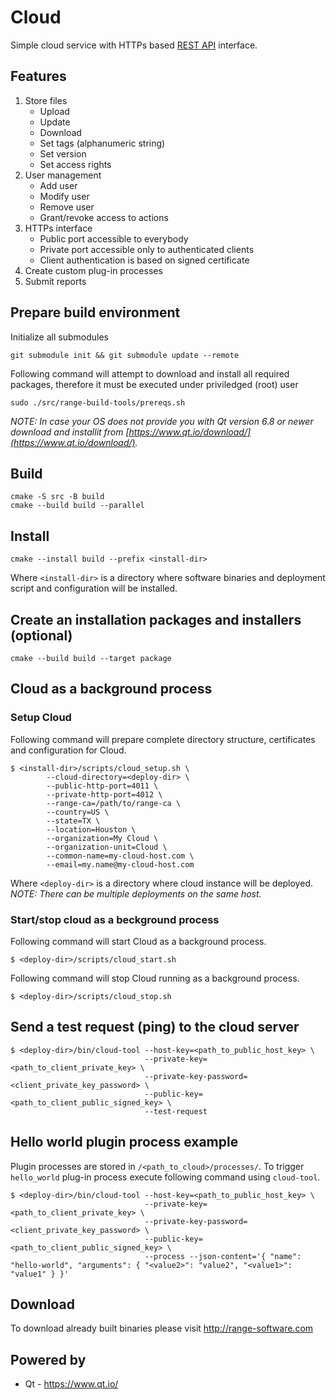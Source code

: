 # Cloud

Simple cloud service with HTTPs based [REST API](doc/rest_api.md) interface.

## Features

1. Store files
    * Upload
    * Update
    * Download
    * Set tags (alphanumeric string)
    * Set version
    * Set access rights
2. User management
    * Add user
    * Modify user
    * Remove user
    * Grant/revoke access to actions
3. HTTPs interface
    * Public port accessible to everybody
    * Private port accessible only to authenticated clients
    * Client authentication is based on signed certificate
4. Create custom plug-in processes
5. Submit reports

## Prepare build environment
Initialize all submodules
```
git submodule init && git submodule update --remote
```
Following command will attempt to download and install all required packages, therefore it must be executed under priviledged (root) user
```
sudo ./src/range-build-tools/prereqs.sh
```
_NOTE: In case your OS does not provide you with Qt version 6.8 or newer download and installit from [https://www.qt.io/download/](https://www.qt.io/download/)._
## Build
```
cmake -S src -B build
cmake --build build --parallel
```
## Install
```
cmake --install build --prefix <install-dir>
```
Where `<install-dir>` is a directory where software binaries and deployment script and configuration will be installed.
## Create an installation packages and installers (optional)
```
cmake --build build --target package
```

## Cloud as a background process

### Setup Cloud

Following command will prepare complete directory structure, certificates and configuration for Cloud.
```
$ <install-dir>/scripts/cloud_setup.sh \
        --cloud-directory=<deploy-dir> \
        --public-http-port=4011 \
        --private-http-port=4012 \
        --range-ca=/path/to/range-ca \
        --country=US \
        --state=TX \
        --location=Houston \
        --organization=My Cloud \
        --organization-unit=Cloud \
        --common-name=my-cloud-host.com \
        --email=my.name@my-cloud-host.com
```
Where `<deploy-dir>` is a directory where cloud instance will be deployed.
_NOTE: There can be multiple deployments on the same host._

### Start/stop cloud as a beckground process

Following command will start Cloud as a background process.
```
$ <deploy-dir>/scripts/cloud_start.sh
```

Following command will stop Cloud running as a background process.
```
$ <deploy-dir>/scripts/cloud_stop.sh
```

## Send a test request (ping) to the cloud server

```
$ <deploy-dir>/bin/cloud-tool --host-key=<path_to_public_host_key> \
                              --private-key=<path_to_client_private_key> \
                              --private-key-password=<client_private_key_password> \
                              --public-key=<path_to_client_public_signed_key> \
                              --test-request
```

## Hello world plugin process example

Plugin processes are stored in `/<path_to_cloud>/processes/`.
To trigger `hello_world` plug-in process execute following command using `cloud-tool`.

```
$ <deploy-dir>/bin/cloud-tool --host-key=<path_to_public_host_key> \
                              --private-key=<path_to_client_private_key> \
                              --private-key-password=<client_private_key_password> \
                              --public-key=<path_to_client_public_signed_key> \
                              --process --json-content='{ "name": "hello-world", "arguments": { "<value2>": "value2", "<value1>": "value1" } }'
```

## Download
To download already built binaries please visit http://range-software.com

## Powered by

* Qt - https://www.qt.io/
